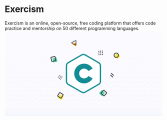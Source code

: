 # Exercism
Exercism is an online, open-source, free coding platform that offers code practice and mentorship on 50 different programming languages.
[![This is an image](https://raw.githubusercontent.com/medilyas/Exercism/main/images/Exercism_C_Projects)](https://exercism.org/profiles/medilyas/solutions?track_slug=c&order=newest_first)
